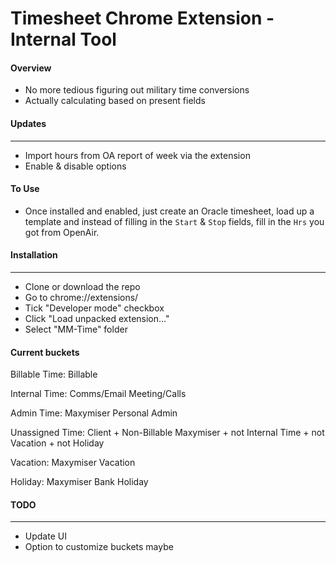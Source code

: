 # Timesheet Chrome Extension - Internal Tool

#### Overview
* No more tedious figuring out military time conversions
* Actually calculating based on present fields

#### Updates
---
* Import hours from OA report of week via the extension
* Enable & disable options

#### To Use
* Once installed and enabled, just create an Oracle timesheet, load up a template and instead of filling in the `Start` & `Stop` fields, fill in the `Hrs` you got from OpenAir.

#### Installation
---
* Clone or download the repo
* Go to chrome://extensions/
* Tick "Developer mode" checkbox
* Click "Load unpacked extension..."
* Select "MM-Time" folder

#### Current buckets
Billable Time:
Billable

Internal Time:
Comms/Email
Meeting/Calls

Admin Time:
Maxymiser Personal Admin

Unassigned Time:
Client + Non-Billable
Maxymiser + not Internal Time + not Vacation + not Holiday

Vacation:
Maxymiser Vacation

Holiday:
Maxymiser Bank Holiday

#### TODO
---
* Update UI
* Option to customize buckets maybe
